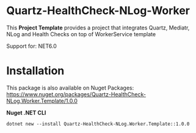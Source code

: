 # Quartz-HealthCheck-NLog-Worker
This **Project Template** provides a project that integrates Quartz, Mediatr, NLog and Health Checks on top of WorkerService template

Support for:
NET6.0

# Installation
This package is also available on Nuget Packages: https://www.nuget.org/packages/Quartz-HealthCheck-NLog.Worker.Template/1.0.0

**Nuget .NET CLI**
```
dotnet new --install Quartz-HealthCheck-NLog.Worker.Template::1.0.0
```
